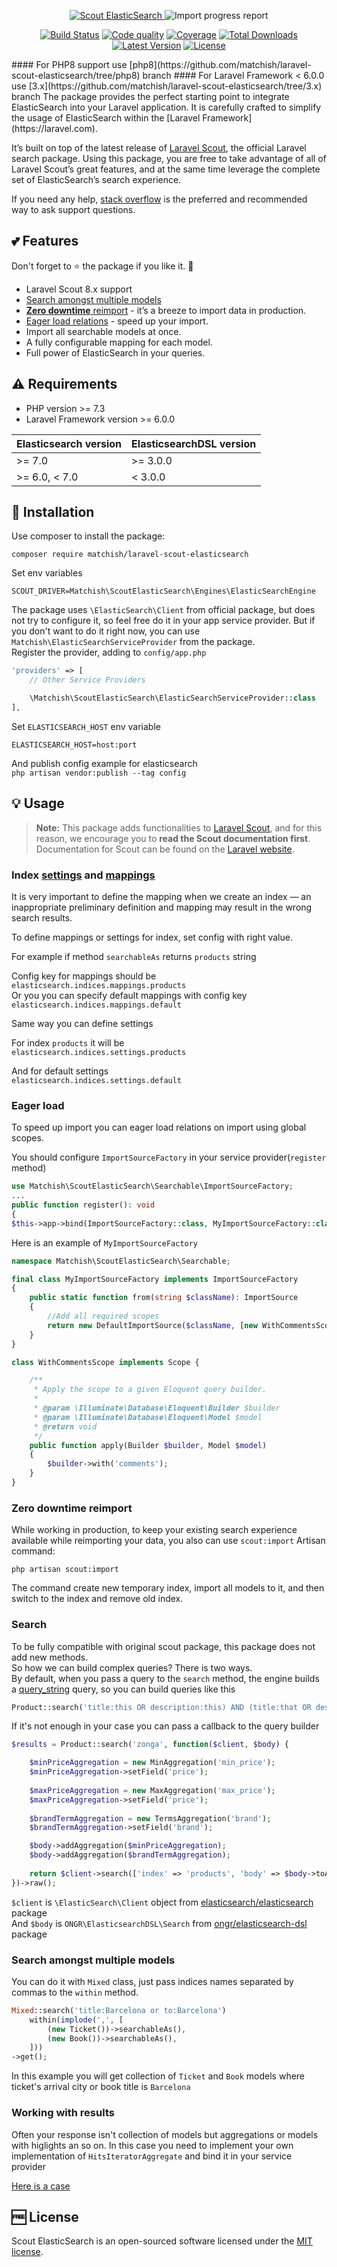 <p align="center">
  <a href="https://github.com/matchish/laravel-scout-elasticsearch">
    <img alt="Scout ElasticSearch" src="https://raw.githubusercontent.com/matchish/laravel-scout-elasticsearch/master/docs/banner.svg?sanitize=true" >
  </a>
  
  <img alt="Import progress report" src="https://raw.githubusercontent.com/matchish/laravel-scout-elasticsearch/master/docs/demo.gif" >

  <p align="center">
    <a href="https://travis-ci.com/matchish/laravel-scout-elasticsearch"><img src="https://img.shields.io/travis/com/matchish/laravel-scout-elasticsearch/master.svg" alt="Build Status"></img></a>
    <a href="https://scrutinizer-ci.com/g/matchish/laravel-scout-elasticsearch"><img alt="Code quality" src="https://img.shields.io/scrutinizer/g/matchish/laravel-scout-elasticsearch.svg?label=quality"></img></a>
    <a href="https://scrutinizer-ci.com/g/matchish/laravel-scout-elasticsearch"><img src="https://img.shields.io/scrutinizer/coverage/g/matchish/laravel-scout-elasticsearch.svg" alt="Coverage"></img></a>
    <a href="https://packagist.org/packages/matchish/laravel-scout-elasticsearch"><img src="https://poser.pugx.org/matchish/laravel-scout-elasticsearch/d/total.svg" alt="Total Downloads"></a>
    <a href="https://packagist.org/packages/matchish/laravel-scout-elasticsearch"><img src="https://poser.pugx.org/matchish/laravel-scout-elasticsearch/v/stable.svg" alt="Latest Version"></a>
    <a href="https://packagist.org/packages/matchish/laravel-scout-elasticsearch"><img src="https://poser.pugx.org/matchish/laravel-scout-elasticsearch/license.svg" alt="License"></a>
  </p>
</p>
#### For PHP8 support use [php8](https://github.com/matchish/laravel-scout-elasticsearch/tree/php8) branch
#### For Laravel Framework < 6.0.0 use [3.x](https://github.com/matchish/laravel-scout-elasticsearch/tree/3.x) branch
The package provides the perfect starting point to integrate
ElasticSearch into your Laravel application. It is carefully crafted to simplify the usage
of ElasticSearch within the [Laravel Framework](https://laravel.com).

It’s built on top of the latest release of [Laravel Scout](https://laravel.com/docs/scout), the official Laravel search
package. Using this package, you are free to take advantage of all of Laravel Scout’s
great features, and at the same time leverage the complete set of ElasticSearch’s search experience.

If you need any help, [stack overflow](https://stackoverflow.com/questions/tagged/laravel-scout%20laravel%20elasticsearch) is the preferred and recommended way to ask support questions.

## :two_hearts: Features  
Don't forget to :star: the package if you like it. :pray:

- Laravel Scout 8.x support
- [Search amongst multiple models](#search-amongst-multiple-models)
- [**Zero downtime** reimport](#zero-downtime-reimport) - it’s a breeze to import data in production.
- [Eager load relations](#eager-load) - speed up your import.
- Import all searchable models at once.
- A fully configurable mapping for each model.
- Full power of ElasticSearch in your queries.

## :warning: Requirements

- PHP version >= 7.3
- Laravel Framework version >= 6.0.0

| Elasticsearch version | ElasticsearchDSL version    |
| --------------------- | --------------------------- |
| >= 7.0                | >= 3.0.0                    |
| >= 6.0, < 7.0         | < 3.0.0                     |

## :rocket: Installation

Use composer to install the package:

`composer require matchish/laravel-scout-elasticsearch`

Set env variables
```
SCOUT_DRIVER=Matchish\ScoutElasticSearch\Engines\ElasticSearchEngine
```

The package uses `\ElasticSearch\Client` from official package, but does not try to configure it, 
so feel free do it in your app service provider. 
But if you don't want to do it right now, 
you can use `Matchish\ElasticSearchServiceProvider` from the package.  
Register the provider, adding to `config/app.php`
```php
'providers' => [
    // Other Service Providers

    \Matchish\ScoutElasticSearch\ElasticSearchServiceProvider::class
],
```
Set `ELASTICSEARCH_HOST` env variable
```
ELASTICSEARCH_HOST=host:port
```
And publish config example for elasticsearch  
`php artisan vendor:publish --tag config`

## :bulb: Usage

> **Note:** This package adds functionalities to [Laravel Scout](https://github.com/laravel/scout), and for this reason, we encourage you to **read the Scout documentation first**. Documentation for Scout can be found on the [Laravel website](https://laravel.com/docs/scout).

### Index [settings](https://www.elastic.co/guide/en/elasticsearch/reference/current/indices-create-index.html#create-index-settings) and [mappings](https://www.elastic.co/guide/en/elasticsearch/reference/current/indices-create-index.html#mappings)
It is very important to define the mapping when we create an index — an inappropriate preliminary definition and mapping may result in the wrong search results.

To define mappings or settings for index, set config with right value. 

For example if method `searchableAs` returns 
`products` string

Config key for mappings should be  
`elasticsearch.indices.mappings.products`  
Or you you can specify default mappings with config key 
`elasticsearch.indices.mappings.default`

Same way you can define settings

For index `products` it will be  
`elasticsearch.indices.settings.products`  

And for default settings  
`elasticsearch.indices.settings.default`

### Eager load
To speed up import you can eager load relations on import using global scopes.

You should configure `ImportSourceFactory` in your service provider(`register` method)
```php
use Matchish\ScoutElasticSearch\Searchable\ImportSourceFactory;
...
public function register(): void
{
$this->app->bind(ImportSourceFactory::class, MyImportSourceFactory::class);
``` 
Here is an example of `MyImportSourceFactory`
```php
namespace Matchish\ScoutElasticSearch\Searchable;

final class MyImportSourceFactory implements ImportSourceFactory
{
    public static function from(string $className): ImportSource
    {
        //Add all required scopes
        return new DefaultImportSource($className, [new WithCommentsScope()]);
    }
}

class WithCommentsScope implements Scope {

    /**
     * Apply the scope to a given Eloquent query builder.
     *
     * @param \Illuminate\Database\Eloquent\Builder $builder
     * @param \Illuminate\Database\Eloquent\Model $model
     * @return void
     */
    public function apply(Builder $builder, Model $model)
    {
        $builder->with('comments');
    }
}
```
### Zero downtime reimport
While working in production, to keep your existing search experience available while reimporting your data, you also can use `scout:import` Artisan command:  

`php artisan scout:import`

The command create new temporary index, import all models to it, and then switch to the index and remove old index.

### Search

To be fully compatible with original scout package, this package does not add new methods.  
So how we can build complex queries?
There is two ways.   
By default, when you pass a query to the `search` method, the engine builds a [query_string](https://www.elastic.co/guide/en/elasticsearch/reference/current/query-dsl-query-string-query.html) query, so you can build queries like this

```php
Product::search('title:this OR description:this) AND (title:that OR description:that')`
```

If it's not enough in your case you can pass a callback to the query builder

```php
$results = Product::search('zonga', function($client, $body) {

    $minPriceAggregation = new MinAggregation('min_price');
    $minPriceAggregation->setField('price');
    
    $maxPriceAggregation = new MaxAggregation('max_price');
    $maxPriceAggregation->setField('price');
    
    $brandTermAggregation = new TermsAggregation('brand');
    $brandTermAggregation->setField('brand');

    $body->addAggregation($minPriceAggregation);
    $body->addAggregation($brandTermAggregation);
    
    return $client->search(['index' => 'products', 'body' => $body->toArray()]);
})->raw();
```

`$client` is `\ElasticSearch\Client` object from [elasticsearch/elasticsearch](https://packagist.org/packages/elasticsearch/elasticsearch) package  
 And `$body` is `ONGR\ElasticsearchDSL\Search` from [ongr/elasticsearch-dsl](https://packagist.org/packages/ongr/elasticsearch-dsl) package  

### Search amongst multiple models
You can do it with `Mixed` class, just pass indices names separated by commas to the `within` method.
```php
Mixed::search('title:Barcelona or to:Barcelona')
    within(implode(',', [
        (new Ticket())->searchableAs(),
        (new Book())->searchableAs(),
    ]))
->get();
```
In this example you will get collection of `Ticket` and `Book` models where ticket's arrival city or
book title is `Barcelona`

### Working with results
Often your response isn't collection of models but aggregations or models with higlights an so on.
In this case you need to implement your own implementation of `HitsIteratorAggregate` and bind it in your service provider

[Here is a case](https://github.com/matchish/laravel-scout-elasticsearch/issues/28)

## :free: License
Scout ElasticSearch is an open-sourced software licensed under the [MIT license](LICENSE.md).
